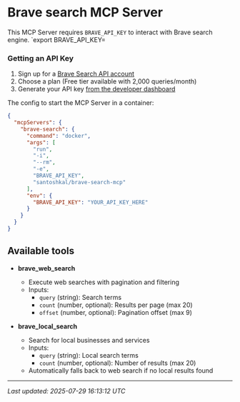 # Brave search MCP Server

This MCP Server requires `BRAVE_API_KEY` to interact with Brave search engine.
`export BRAVE_API_KEY=<Brave API Key>

### Getting an API Key

1. Sign up for a [Brave Search API account](https://brave.com/search/api/)
2. Choose a plan (Free tier available with 2,000 queries/month)
3. Generate your API key [from the developer dashboard](https://api-dashboard.search.brave.com/app/keys)

The config to start the MCP Server in a container:

```json
{
  "mcpServers": {
    "brave-search": {
      "command": "docker",
      "args": [
        "run",
        "-i",
        "--rm",
        "-e",
        "BRAVE_API_KEY",
        "santoshkal/brave-search-mcp"
      ],
      "env": {
        "BRAVE_API_KEY": "YOUR_API_KEY_HERE"
      }
    }
  }
}
```

## Available tools

- **brave_web_search**

  - Execute web searches with pagination and filtering
  - Inputs:
    - `query` (string): Search terms
    - `count` (number, optional): Results per page (max 20)
    - `offset` (number, optional): Pagination offset (max 9)

- **brave_local_search**
  - Search for local businesses and services
  - Inputs:
    - `query` (string): Local search terms
    - `count` (number, optional): Number of results (max 20)
  - Automatically falls back to web search if no local results found

---
*Last updated: 2025-07-29 16:13:12 UTC*

